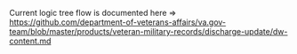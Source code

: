 Current logic tree flow is documented here => https://github.com/department-of-veterans-affairs/va.gov-team/blob/master/products/veteran-military-records/discharge-update/dw-content.md
